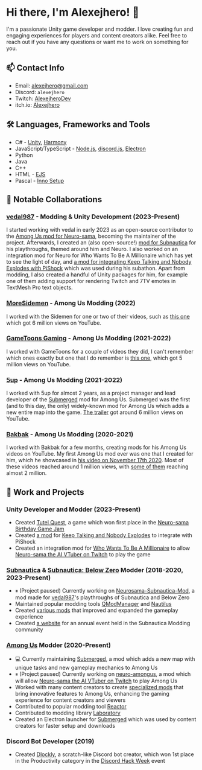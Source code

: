 # Hi there, I'm Alexejhero! 👋

I'm a passionate Unity game developer and modder. I love creating fun and engaging experiences for players and content creators alike. Feel free to reach out if you have any questions or want me to work on something for you.

## 📫 Contact Info
- Email: [alexejhero@gmail.com](mailto:alexejhero@gmail.com)
- Discord: `alexejhero`
- Twitch: [AlexejheroDev](https://twitch.tv/AlexejheroDev)
- itch.io: [Alexejhero](https://Alexejhero.itch.io)

## 🛠️ Languages, Frameworks and Tools
- C# - [Unity](https://unity.com/), [Harmony](https://github.com/pardeike/harmony)
- JavaScript/TypeScript - [Node.js](https://nodejs.org/), [discord.js](https://github.com/discordjs/discord.js), [Electron](https://github.com/electron/electron)
- Python
- Java
- C++
- HTML - [EJS](https://ejs.co/)
- Pascal - [Inno Setup](https://jrsoftware.org/isinfo.php)

## 🤝 Notable Collaborations

### [vedal987](https://www.twitch.tv/vedal987) - Modding & Unity Development (2023-Present)
I started working with vedal in early 2023 as an open-source contributor to the [Among Us mod for Neuro-sama](https://github.com/vedalai/neuro-amongus), becoming the maintainer of the project. Afterwards, I created an (also open-source!) [mod for Subnautica](https://github.com/alexejhero/neurosama-subnautica-mod) for his playthroughs, themed around him and Neuro. I also worked on an integration mod for Neuro for Who Wants To Be A Millionaire which has yet to see the light of day, and [a mod for integrating Keep Talking and Nobody Explodes with PiShock](https://github.com/Alexejhero/KTANE-PiShock-Mod/) which was used during his subathon. Apart from modding, I also created a handful of Unity packages for him, for example one of them adding support for rendering Twitch and 7TV emotes in TextMesh Pro text objects.

### [MoreSidemen](https://www.youtube.com/@MoreSidemen) - Among Us Modding (2022)
I worked with the Sidemen for one or two of their videos, such as [this one](https://www.youtube.com/watch?v=WEK25KcWRjs) which got 6 million views on YouTube.

### [GameToons Gaming](https://www.youtube.com/@GameToonsGaming) - Among Us Modding (2021-2022)
I worked with GameToons for a couple of videos they did, I can't remember which ones exactly but one that I do remember is [this one](https://www.youtube.com/watch?v=jC9u2eB5FK4), which got 5 million views on YouTube. 

### [5up](https://www.twitch.tv/5up) - Among Us Modding (2021-2022)
I worked with 5up for almost 2 years, as a project manager and lead developer of the [Submerged](https://github.com/SubmergedAmongUs/Submerged) mod for Among Us. Submerged was the first (and to this day, the only) widely-known mod for Among Us which adds a new entire map into the game. [The trailer](https://www.youtube.com/watch?v=gAX_mDOX4Pc) got around 6 million views on YouTube.

### [Bakbak](https://www.youtube.com/@BakbakIsMe) - Among Us Modding (2020-2021)
I worked with Bakbak for a few months, creating mods for his Among Us videos on YouTube. My first Among Us mod ever was one that I created for him, which he showcased in [his video on November 17th 2020](https://www.youtube.com/watch?v=VWWbBqGVOY0). Most of these videos reached around 1 million views, with [some of them](https://www.youtube.com/watch?v=VHcsSUHTBqs) reaching almost 2 million.

### 

## 💼 Work and Projects
### Unity Developer and Modder (2023-Present)
- Created [Tutel Quest](https://alexejhero.itch.io/tutelquest), a game which won first place in the [Neuro-sama Birthday Game Jam](https://itch.io/jam/neurosama-birthday-game-jam)
- Created [a mod](https://github.com/Alexejhero/KTANE-PiShock-Mod/) for [Keep Talking and Nobody Explodes](https://store.steampowered.com/app/341800/Keep_Talking_and_Nobody_Explodes/) to integrate with PiShock
- Created an integration mod for [Who Wants To Be A Millionaire](https://store.steampowered.com/app/1356240/Who_Wants_To_Be_A_Millionaire) to allow [Neuro-sama the AI VTuber on Twitch](https://twitch.tv/vedal987) to play the game

### [Subnautica](https://store.steampowered.com/app/264710/Subnautica/) & [Subnautica: Below Zero](https://store.steampowered.com/app/848450/Subnautica_Below_Zero/) Modder (2018-2020, 2023-Present)
- ⏸ (Project paused) Currently working on [Neurosama-Subnautica-Mod](https://github.com/alexejhero/neurosama-subnautica-mod), a mod made for [vedal987](https://twitch.tv/vedal987)'s playthroughs of Subnautica and Below Zero
- Maintained popular modding tools [QModManager](https://github.com/SubnauticaModding/QModManager) and [Nautilus](https://github.com/SubnauticaModding/SMLHelper)
- Created [various mods](https://github.com/Alexejhero/Subnautica-Mods) that improved and expanded the gameplay experience
- Created [a website](https://github.com/SubnauticaModding/MOTY) for an annual event held in the Subnautica Modding community

### [Among Us](https://store.steampowered.com/app/945360/Among_Us/) Modder (2020-Present)
- 💻 Currently maintaining [Submerged](https://github.com/SubmergedAmongUs/Submerged), a mod which adds a new map with unique tasks and new gameplay mechanics to Among Us
- ⏸ (Project paused) Currently working on [neuro-amongus](https://github.com/vedalai/neuro-amongus), a mod which will allow [Neuro-sama the AI VTuber on Twitch](https://twitch.tv/vedal987) to play Among Us 
- Worked with many content creators to create [specialized mods](https://www.youtube.com/playlist?list=PL3ddDQ0FPgGbTsDCaYhTRj1R7DMzd05Wr) that bring innovative features to Among Us, enhancing the gaming experience for content creators and viewers
- Contributed to popular modding tool [Reactor](https://github.com/nuclearpowered/reactor)
- Contributed to modding library [Laboratory](https://github.com/Among-Us-Modding/Laboratory)
- Created an Electron launcher for [Submerged](https://github.com/SubmergedAmongUs/Submerged) which was used by content creators for faster setup and downloads

### Discord Bot Developer (2019)
- Created [Dlockly](https://github.com/Alexejhero/Dlockly), a scratch-like Discord bot creator, which won 1st place in the Productivity category in the [Discord Hack Week](https://medium.com/discord-engineering/discord-community-hack-week-category-winners-bd0364360f92) event
